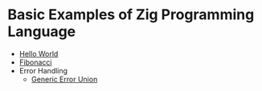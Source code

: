 # Basic Examples of Zig Programming Language

- [Hello World](Basics/Hello.zig)
- [Fibonacci](Basics/Fibonacci.zig)
- Error Handling
  - [Generic Error Union](ErrorHandling/GenericErrorUnion.zig)